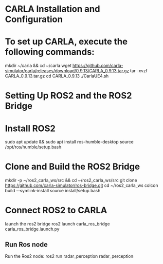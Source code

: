 # CARLA Installation and Configuration
# To set up CARLA, execute the following commands:
mkdir ~/carla && cd ~/carla
wget https://github.com/carla-simulator/carla/releases/download/0.9.13/CARLA_0.9.13.tar.gz
tar -xvzf CARLA_0.9.13.tar.gz
cd CARLA_0.9.13
./CarlaUE4.sh

# Setting Up ROS2 and the ROS2 Bridge
# Install ROS2
sudo apt update && sudo apt install ros-humble-desktop
source /opt/ros/humble/setup.bash
#  Clone and Build the ROS2 Bridge
mkdir -p ~/ros2_carla_ws/src && cd ~/ros2_carla_ws/src
git clone https://github.com/carla-simulator/ros-bridge.git
cd ~/ros2_carla_ws
colcon build --symlink-install
source install/setup.bash
#  Connect ROS2 to CARLA
launch the ros2 bridge
 ros2 launch carla_ros_bridge carla_ros_bridge.launch.py
 ## Run Ros node
 Run the Ros2 node:
 ros2 run radar_perception radar_perception
